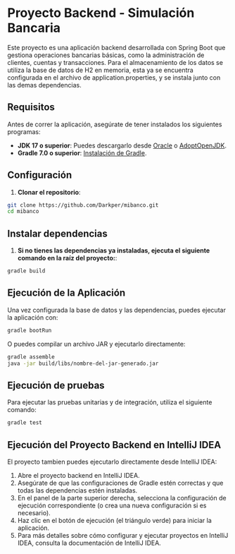 # Proyecto Backend - Simulación Bancaria

Este proyecto es una aplicación backend desarrollada con Spring Boot que gestiona operaciones bancarias básicas, como la
administración de clientes, cuentas y transacciones.
Para el almacenamiento de los datos se utiliza la base de datos de H2 en memoria, esta ya se encuentra configurada en el archivo de application.properties, y se instala junto con las demas dependencias. 

## Requisitos

Antes de correr la aplicación, asegúrate de tener instalados los siguientes programas:

- **JDK 17 o superior**: Puedes descargarlo
  desde [Oracle](https://www.oracle.com/java/technologies/javase-jdk17-downloads.html)
  o [AdoptOpenJDK](https://adoptopenjdk.net/).
- **Gradle 7.0 o superior**: [Instalación de Gradle](https://gradle.org/install/).

## Configuración

1. **Clonar el repositorio**:

```bash
git clone https://github.com/Darkper/mibanco.git
cd mibanco
```

## Instalar dependencias

1. **Si no tienes las dependencias ya instaladas, ejecuta el siguiente comando en la raíz del proyecto:**:

```bash
gradle build
```

## Ejecución de la Aplicación

Una vez configurada la base de datos y las dependencias, puedes ejecutar la aplicación con:

```bash
gradle bootRun
```

O puedes compilar un archivo JAR y ejecutarlo directamente:

```bash
gradle assemble
java -jar build/libs/nombre-del-jar-generado.jar
```
## Ejecución de pruebas

Para ejecutar las pruebas unitarias y de integración, utiliza el siguiente comando:
```bash
gradle test
```

## Ejecución del Proyecto Backend en IntelliJ IDEA
El proyecto tambien puedes ejecutarlo directamente desde IntelliJ IDEA:

1. Abre el proyecto backend en IntelliJ IDEA.
2. Asegúrate de que las configuraciones de Gradle estén correctas y que todas las dependencias estén instaladas.
3. En el panel de la parte superior derecha, selecciona la configuración de ejecución correspondiente (o crea una nueva configuración si es necesario).
4. Haz clic en el botón de ejecución (el triángulo verde) para iniciar la aplicación.
4. Para más detalles sobre cómo configurar y ejecutar proyectos en IntelliJ IDEA, consulta la documentación de IntelliJ IDEA.

